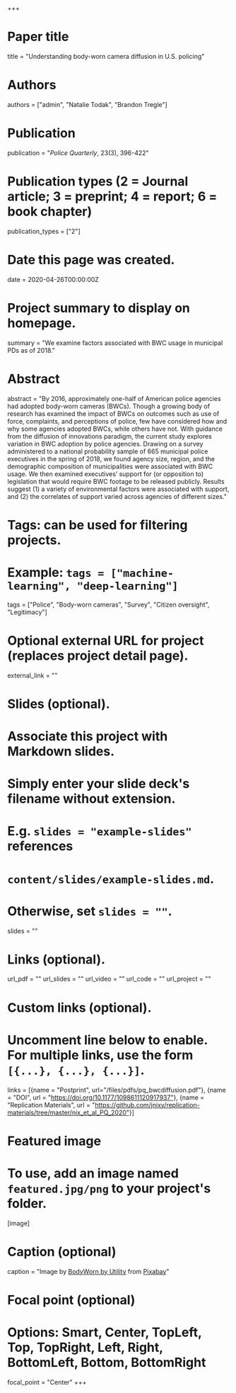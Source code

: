 +++
# Paper title
title = "Understanding body-worn camera diffusion in U.S. policing"

# Authors
authors = ["admin", "Natalie Todak", "Brandon Tregle"]

# Publication
publication = "*Police Quarterly*, 23(3), 396-422"

# Publication types (2 = Journal article; 3 = preprint; 4 = report; 6 = book chapter)
publication_types = ["2"]

# Date this page was created.
date = 2020-04-26T00:00:00Z

# Project summary to display on homepage.
summary = "We examine factors associated with BWC usage in municipal PDs as of 2018."

# Abstract
abstract = "By 2016, approximately one-half of American police agencies had adopted body-worn cameras (BWCs). Though a growing body of research has examined the impact of BWCs on outcomes such as use of force, complaints, and perceptions of police, few have considered how and why some agencies adopted BWCs, while others have not. With guidance from the diffusion of innovations paradigm, the current study explores variation in BWC adoption by police agencies. Drawing on a survey administered to a national probability sample of 665 municipal police executives in the spring of 2018, we found agency size, region, and the demographic composition of municipalities were associated with BWC usage. We then examined executives’ support for (or opposition to) legislation that would require BWC footage to be released publicly. Results suggest (1) a variety of environmental factors were associated with support, and (2) the correlates of support varied across agencies of different sizes."

# Tags: can be used for filtering projects.
# Example: `tags = ["machine-learning", "deep-learning"]`
tags = ["Police", "Body-worn cameras", "Survey", "Citizen oversight", "Legitimacy"]

# Optional external URL for project (replaces project detail page).
external_link = ""

# Slides (optional).
#   Associate this project with Markdown slides.
#   Simply enter your slide deck's filename without extension.
#   E.g. `slides = "example-slides"` references 
#   `content/slides/example-slides.md`.
#   Otherwise, set `slides = ""`.
slides = ""

# Links (optional).
url_pdf = ""
url_slides = ""
url_video = ""
url_code = ""
url_project = ""

# Custom links (optional).
#   Uncomment line below to enable. For multiple links, use the form `[{...}, {...}, {...}]`.
links = [{name = "Postprint", url="/files/pdfs/pq_bwcdiffusion.pdf"}, {name = "DOI", url = "https://doi.org/10.1177/1098611120917937"}, {name = "Replication Materials", url = "https://github.com/jnixy/replication-materials/tree/master/nix_et_al_PQ_2020"}]

# Featured image
# To use, add an image named `featured.jpg/png` to your project's folder. 
[image]
  # Caption (optional)
  caption = "Image by [BodyWorn by Utility](https://pixabay.com/users/utility_inc-1078771/?utm_source=link-attribution&utm_medium=referral&utm_campaign=image&utm_content=794100) from [Pixabay](https://pixabay.com/photos/bodyworn-body-camera-794100/)"
  
  # Focal point (optional)
  # Options: Smart, Center, TopLeft, Top, TopRight, Left, Right, BottomLeft, Bottom, BottomRight
  focal_point = "Center"
+++


